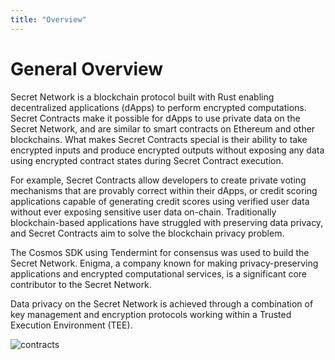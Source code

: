 ```yaml
---
title: "Overview"
---
```


# General Overview

Secret Network is a blockchain protocol built with Rust enabling decentralized applications (dApps) to perform encrypted computations. Secret Contracts make it possible for dApps to use private data on the Secret Network, and are similar to smart contracts on Ethereum and other blockchains. What makes Secret Contracts special is their ability to take encrypted inputs and produce encrypted outputs without exposing any data using encrypted contract states during Secret Contract execution.

For example, Secret Contracts allow developers to create private voting mechanisms that are provably correct within their dApps, or credit scoring applications capable of generating credit scores using verified user data without ever exposing sensitive user data on-chain. Traditionally blockchain-based applications have struggled with preserving data privacy, and Secret Contracts aim to solve the blockchain privacy problem.

The Cosmos SDK using Tendermint for consensus was used to build the Secret Network. Enigma, a company known for making privacy-preserving applications and encrypted computational services, is a significant core contributor to the Secret Network.

Data privacy on the Secret Network is achieved through a combination of key management and encryption protocols working within a Trusted Execution Environment (TEE).

![contracts](./images/diagrams/contracts.png)
